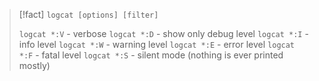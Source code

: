 
> [!fact] 
> `logcat [options] [filter]`
> 
> `logcat *:V` - verbose
> `logcat *:D` - show only debug level
> `logcat *:I` - info level
> `logcat *:W` - warning level
> `logcat *:E` - error level
> `logcat *:F` - fatal level 
> `logcat *:S` - silent mode (nothing is ever printed mostly)
> 

